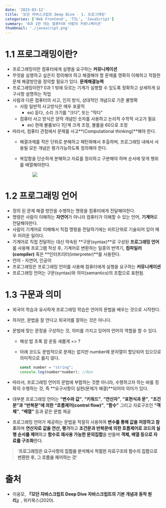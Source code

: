 ```yaml
---
date: '2023-03-12'
title: '모던 자바스크립트 Deep Dive - 1. 프로그래밍'
categories: ['Web Frontend', 'TIL', 'JavaScript']
summary: '0과 1만 아는 컴퓨터와 사람의 커뮤니케이션'
thumbnail: './javascript.png'
---
```


# 1.1 프로그래밍이란?

- 프로그래밍이란 컴퓨터에게 실행을 요구하는 **커뮤니케이션**
- 무엇을 실행하고 싶은지 정의해야 하고 해결해야 할 문제를 명확히 이해하고 적절한 문제 해결방안을 정의할 필요가 있다. **문제해결능력**
- 프로그래밍이란? 0과 1 밖에 모르는 기계가 실행할 수 있도록 정확하고 상세하게 요구사항 설명하는 작업
- 사람과 다른 컴퓨터의 사고, 인지 방식, 상대적인 개념으로 기준 불명확
  - 사람 일반적 사고방식은 매우 포괄적
    - ex) 듣다, 소리 크기를 “크다”, 또는 “작다”
  - 컴퓨터 사고 방식은 양적 개념인 숫자를 사용하고 논리적 수학적 사고가 필요
    - ex) 현재 볼륨보다 1단계 크게 조정, 볼륨을 60으로 조정
- 따라서, 컴퓨터 관점에서 문제를 사고**(Computational thinking)**해야 한다.
  - 해결과제를 작은 단위로 분해하고 패턴화해서 추출하며, 프로그래밍 내에서 사용될 모든 개념은 평가가능하도록 정의해야 한다.
  - 복잡함을 단순하게 분해하고 자료를 정리하고 구분해야 하며 순서에 맞게 행위를 배열해야한다.

    <figure>
    <img src="https://s3.us-west-2.amazonaws.com/secure.notion-static.com/57afc8f5-389a-43d9-a9af-4346de9c831c/Untitled.png?X-Amz-Algorithm=AWS4-HMAC-SHA256&X-Amz-Content-Sha256=UNSIGNED-PAYLOAD&X-Amz-Credential=AKIAT73L2G45EIPT3X45%2F20230312%2Fus-west-2%2Fs3%2Faws4_request&X-Amz-Date=20230312T065226Z&X-Amz-Expires=86400&X-Amz-Signature=12b35d519a31b0bf70b056ec57320fbb71f59f851f3a9643c9b6018516e0c5aa&X-Amz-SignedHeaders=host&response-content-disposition=filename%3D%22Untitled.png%22&x-id=GetObject" style="max-width:400px margin:0 auto;"/>
    </figure>

# 1.2 프로그래밍 언어

- 정의 된 문제 해결 방안을 수행하는 명령을 컴퓨터에게 전달해야한다.
- 명령은 사람이 이해하는 **자연어**가 아니라 컴퓨터가 이해할 수 있는 언어, **기계어**로 전달해야한다.
- 사람이 기계어로 이해해서 직접 명령을 전달하기에는 비트단위로 기술되어 있어 매우 어려운 일이다.
- 기계어로 직접 전달하는 대신 약속된 **구문(syntax)**로 구성된 **프로그래밍 언어**를 사용해 프로그램 작성 후, 기계어로 변환하는 일종의 번역기, **컴파일러(compiler)** 혹은 **인터프리터(interpreter)**를 사용한다.
- 언어 - 자연어, 인공어
- 프로그래밍은 프로그래밍 언어를 사용해 컴퓨터에게 실행을 요구하는 **커뮤니케이션**
- 프로그래밍 언어는 구문(syntax)와 의미(semantics)의 조합으로 표현됨.

# 1.3 구문과 의미

- 외국어 학습과 유사하게 프로그래밍 학습은 언어의 문법을 배우는 것으로 시작한다.
- 하지만, 문법을 잘 안다고 외국어를 잘하는 것은 아니다.
- 문법에 맞는 문장을 구성하는 것, 의미를 가지고 있어야 언어의 역할을 할 수 있다.
  - 해성 밥 초록 잠 운동 새롭게 => ?
  - 아래 코드도 문법적으로 문제는 없지만 number에 문자열이 할당되어 있으므로 의미적으로 옳지 않다.

    ```jsx
    const number = "string";
    console.log(number*number); //Nan
    ```

- 따라서, 프로그래밍 언어의 문법에 부합하는 것뿐 아니라, 수행하고자 하는 바를 정확히 수행하는 것, 즉 **요구사항이 실현(문제가 해결)**되어야 의미가 있다.
- 대부분 프로그래밍 언어는 **“변수와 값”**, **“키워드”**, **“연산자”**, **“표현식과 문”**, **“조건문”과 “반복문”에 의한 “흐름제어(control flow)”**, **“함수”** 그리고 자료구조인 **“객체”**, **“배열”** 등과 같은 문법 제공
- 프로그래밍 언어가 제공하는 문법을 적절히 사용하여 **변수를 통해 값을 저장하고 참조**하며 **연산자로 값을 연산, 평가**하고 **조건문과 반복문에 의한 흐름제어로 코드의 실행 순서를 제어**하고 **함수로 재사용 가능한 문의집합**을 만들며 **객체, 배열 등으로 자료를 구조화**한다.

> ‘**프로그래밍은 요구사항의 집합을 분석해서 적절한 자료구조와 함수의 집합으로 변환한 후, 그 흐름을 제어하는 것’**
>

# 출처

- 이웅모, **『모던 자바스크립트 Deep Dive 자바스크립트의 기본 개념과 동작 원리』**, 위키북스(2020).
